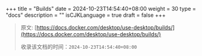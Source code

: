 +++
title = "Builds"
date = 2024-10-23T14:54:40+08:00
weight = 30
type = "docs"
description = ""
isCJKLanguage = true
draft = false
+++

> 原文: [https://docs.docker.com/desktop/use-desktop/builds/](https://docs.docker.com/desktop/use-desktop/builds/)
>
> 收录该文档的时间：`2024-10-23T14:54:40+08:00`
